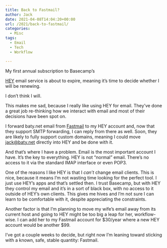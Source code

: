 ```yaml
---
title: Back to Fastmail?
author: Jack
date: 2021-04-08T14:04:20+00:00
url: /2021/back-to-fastmail/
categories:
  - Misc
tags:
  - Email
  - Tech
  - Workflow

---
```

<!--kg-card-begin: html-->My first annual subscription to Basecamp&#8217;s 

[HEY][1] email service is about to expire, meaning it&#8217;s time to decide whether I will be renewing.

I don&#8217;t think I will.

This makes me sad, because I really like using HEY for email. They&#8217;ve done a great job re-thinking how we interact with email and most of their decisions have been spot on.

I forward baty.net email from [Fastmail][2] to my HEY account and, now that they support SMTP forwarding, I can reply from there as well. Soon, they are likely to fully support custom domains, meaning I could move jack@baty.net directly into HEY and be done with it.

And that&#8217;s where I have a problem. Email is the most important account I have. It&#8217;s the key to everything. HEY is not &#8220;normal&#8221; email. There&#8217;s no access to it via the standard IMAP interface or even POP3.

One of the reasons I like HEY is that I _can&#8217;t_ change email clients. This is nice, because it means I&#8217;m not wasting time looking for the perfect tool. I just use HEY&#8217;s apps and that&#8217;s settled then. I trust Basecamp, but with HEY they control my email and it&#8217;s in a sort of black box, with no access to it outside of HEY&#8217;s own clients. This gives me hives and I&#8217;m not sure I can learn to be comfortable with it, despite appreciating the constraints.

Another factor is that I&#8217;m planning to move my wife&#8217;s email away from its current host and going to HEY might be too big a leap for her, workflow-wise. I can add her to my Fastmail account for $30/year where a new HEY account would be another $99.

I&#8217;ve got a couple weeks to decide, but right now I&#8217;m leaning toward sticking with a known, safe, stable quantity: Fastmail.

<!--kg-card-end: html-->

 [1]: https://hey.com
 [2]: https://www.fastmail.com